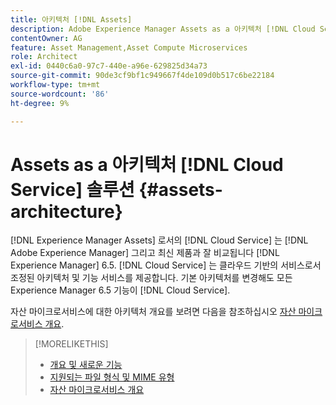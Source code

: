 ```yaml
---
title: 아키텍처 [!DNL Assets]
description: Adobe Experience Manager Assets as a 아키텍처 [!DNL Cloud Service]
contentOwner: AG
feature: Asset Management,Asset Compute Microservices
role: Architect
exl-id: 0440c6a0-97c7-440e-a96e-629825d34a73
source-git-commit: 90de3cf9bf1c949667f4de109d0b517c6be22184
workflow-type: tm+mt
source-wordcount: '86'
ht-degree: 9%

---
```


# Assets as a 아키텍처 [!DNL Cloud Service] 솔루션 {#assets-architecture}

[!DNL Experience Manager Assets] 로서의 [!DNL Cloud Service] 는 [!DNL Adobe Experience Manager] 그리고 최신 제품과 잘 비교됩니다 [!DNL Experience Manager] 6.5. [!DNL Cloud Service] 는 클라우드 기반의 서비스로서 조정된 아키텍처 및 기능 서비스를 제공합니다. 기본 아키텍처를 변경해도 모든 Experience Manager 6.5 기능이 [!DNL Cloud Service].

자산 마이크로서비스에 대한 아키텍처 개요를 보려면 다음을 참조하십시오 [자산 마이크로서비스 개요](asset-microservices-overview.md#asset-microservices-architecture).

>[!MORELIKETHIS]
>
>* [개요 및 새로운 기능](/help/assets/overview.md)
>* [지원되는 파일 형식 및 MIME 유형](file-format-support.md)
>* [자산 마이크로서비스 개요](asset-microservices-overview.md)


